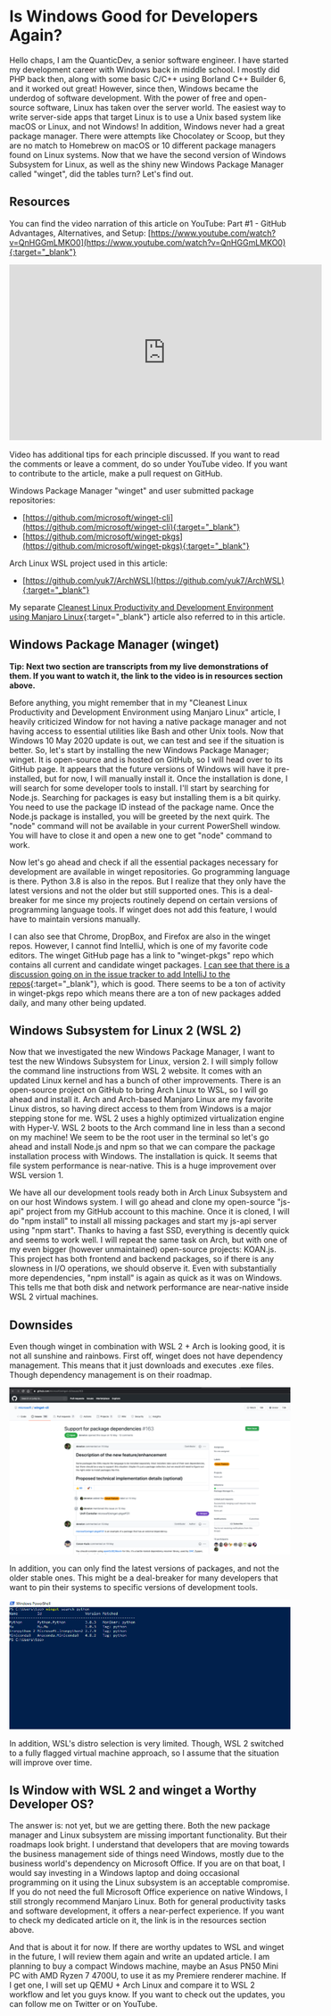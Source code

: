 # Is Windows Good for Developers Again?
Hello chaps, I am the QuanticDev, a senior software engineer. I have started my development career with Windows back in middle school. I mostly did PHP back then, along with some basic C/C++ using Borland C++ Builder 6, and it worked out great! However, since then, Windows became the underdog of software development. With the power of free and open-source software, Linux has taken over the server world. The easiest way to write server-side apps that target Linux is to use a Unix based system like macOS or Linux, and not Windows! In addition, Windows never had a great package manager. There were attempts like Chocolatey or Scoop, but they are no match to Homebrew on macOS or 10 different package managers found on Linux systems. Now that we have the second version of Windows Subsystem for Linux, as well as the shiny new Windows Package Manager called "winget", did the tables turn? Let's find out.

## Resources
You can find the video narration of this article on YouTube: Part #1 - GitHub Advantages, Alternatives, and Setup: [https://www.youtube.com/watch?v=QnHGGmLMKO0](https://www.youtube.com/watch?v=QnHGGmLMKO0){:target="_blank"}

<iframe width="560" height="315" src="https://www.youtube.com/embed/QnHGGmLMKO0" frameborder="0" allow="accelerometer; autoplay; encrypted-media; gyroscope; picture-in-picture" allowfullscreen></iframe>

Video has additional tips for each principle discussed. If you want to read the comments or leave a comment, do so under YouTube video. If you want to contribute to the article, make a pull request on GitHub.

Windows Package Manager "winget" and user submitted package repositories:
* [https://github.com/microsoft/winget-cli](https://github.com/microsoft/winget-cli){:target="_blank"}
* [https://github.com/microsoft/winget-pkgs](https://github.com/microsoft/winget-pkgs){:target="_blank"}

Arch Linux WSL project used in this article:
* [https://github.com/yuk7/ArchWSL](https://github.com/yuk7/ArchWSL){:target="_blank"}

My separate [Cleanest Linux Productivity and Development Environment using Manjaro Linux](/articles/manjaro-linux-productivity-machine){:target="_blank"} article also referred to in this article.

## Windows Package Manager (winget)
**Tip: Next two section are transcripts from my live demonstrations of them. If you want to watch it, the link to the video is in resources section above.**

Before anything, you might remember that in my "Cleanest Linux Productivity and Development Environment using Manjaro Linux" article, I heavily criticized Window for not having a native package manager and not having access to essential utilities like Bash and other Unix tools. Now that Windows 10 May 2020 update is out, we can test and see if the situation is better. So, let's start by installing the new Windows Package Manager; winget. It is open-source and is hosted on GitHub, so I will head over to its GitHub page. It appears that the future versions of Windows will have it pre-installed, but for now, I will manually install it. Once the installation is done, I will search for some developer tools to install. I'll start by searching for Node.js. Searching for packages is easy but installing them is a bit quirky. You need to use the package ID instead of the package name. Once the Node.js package is installed, you will be greeted by the next quirk. The "node" command will not be available in your current PowerShell window. You will have to close it and open a new one to get "node" command to work.

Now let's go ahead and check if all the essential packages necessary for development are available in winget repositories. Go programming language is there. Python 3.8 is also in the repos. But I realize that they only have the latest versions and not the older but still supported ones. This is a deal-breaker for me since my projects routinely depend on certain versions of programming language tools. If winget does not add this feature, I would have to maintain versions manually.

I can also see that Chrome, DropBox, and Firefox are also in the winget repos. However, I cannot find IntelliJ, which is one of my favorite code editors. The winget GitHub page has a link to "winget-pkgs" repo which contains all current and candidate winget packages. [I can see that there is a discussion going on in the issue tracker to add IntelliJ to the repos](https://github.com/microsoft/winget-pkgs/pull/179){:target="_blank"}, which is good. There seems to be a ton of activity in winget-pkgs repo which means there are a ton of new packages added daily, and many other being updated.

## Windows Subsystem for Linux 2 (WSL 2)
Now that we investigated the new Windows Package Manager, I want to test the new Windows Subsystem for Linux, version 2. I will simply follow the command line instructions from WSL 2 website. It comes with an updated Linux kernel and has a bunch of other improvements. There is an open-source project on GitHub to bring Arch Linux to WSL, so I will go ahead and install it. Arch and Arch-based Manjaro Linux are my favorite Linux distros, so having direct access to them from Windows is a major stepping stone for me. WSL 2 uses a highly optimized virtualization engine with Hyper-V. WSL 2 boots to the Arch command line in less than a second on my machine! We seem to be the root user in the terminal so let's go ahead and install Node.js and npm so that we can compare the package installation process with Windows. The installation is quick. It seems that file system performance is near-native. This is a huge improvement over WSL version 1.

We have all our development tools ready both in Arch Linux Subsystem and on our host Windows system. I will go ahead and clone my open-source "js-api" project from my GitHub account to this machine. Once it is cloned, I will do "npm install" to install all missing packages and start my js-api server using "npm start". Thanks to having a fast SSD, everything is decently quick and seems to work well. I will repeat the same task on Arch, but with one of my even bigger (however unmaintained) open-source projects: KOAN.js. This project has both frontend and backend packages, so if there is any slowness in I/O operations, we should observe it. Even with substantially more dependencies, "npm install" is again as quick as it was on Windows. This tells me that both disk and network performance are near-native inside WSL 2 virtual machines.

## Downsides
Even though winget in combination with WSL 2 + Arch is looking good, it is not all sunshine and rainbows. First off, winget does not have dependency management. This means that it just downloads and executes .exe files. Though dependency management is on their roadmap.

![winget Dependency Management](images/winget-dependency-management.png)

In addition, you can only find the latest versions of packages, and not the older stable ones. This might be a deal-breaker for many developers that want to pin their systems to specific versions of development tools.

![winget Package Versions](images/winget-package-versions.png)

In addition, WSL's distro selection is very limited. Though, WSL 2 switched to a fully flagged virtual machine approach, so I assume that the situation will improve over time.

## Is Window with WSL 2 and winget a Worthy Developer OS?
The answer is: not yet, but we are getting there. Both the new package manager and Linux subsystem are missing important functionality. But their roadmaps look bright. I understand that developers that are moving towards the business management side of things need Windows, mostly due to the business world's dependency on Microsoft Office. If you are on that boat, I would say investing in a Windows laptop and doing occasional programming on it using the Linux subsystem is an acceptable compromise. If you do not need the full Microsoft Office experience on native Windows, I still strongly recommend Manjaro Linux. Both for general productivity tasks and software development, it offers a near-perfect experience. If you want to check my dedicated article on it, the link is in the resources section above.

And that is about it for now. If there are worthy updates to WSL and winget in the future, I will review them again and write an updated article. I am planning to buy a compact Windows machine, maybe an Asus PN50 Mini PC with AMD Ryzen 7 4700U, to use it as my Premiere renderer machine. If I get one, I will set up QEMU + Arch Linux and compare it to WSL 2 workflow and let you guys know. If you want to check out the updates, you can follow me on Twitter or on YouTube.
